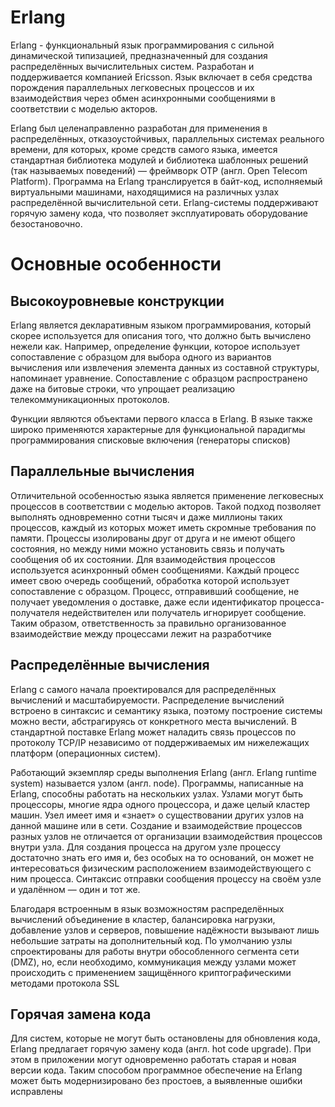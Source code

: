 # Erlang
Erlang - функциональный язык программирования с сильной динамической типизацией, предназначенный для создания распределённых вычислительных систем. Разработан и поддерживается компанией Ericsson. Язык включает в себя средства порождения параллельных легковесных процессов и их взаимодействия через обмен асинхронными сообщениями в соответствии с моделью акторов.

Erlang был целенаправленно разработан для применения в распределённых, отказоустойчивых, параллельных системах реального времени, для которых, кроме средств самого языка, имеется стандартная библиотека модулей и библиотека шаблонных решений (так называемых поведений) — фреймворк OTP (англ. Open Telecom Platform). Программа на Erlang транслируется в байт-код, исполняемый виртуальными машинами, находящимися на различных узлах распределённой вычислительной сети. Erlang-системы поддерживают горячую замену кода, что позволяет эксплуатировать оборудование безостановочно.
# Основные особенности
## Высокоуровневые конструкции
Erlang является декларативным языком программирования, который скорее используется для описания того, что должно быть вычислено нежели как. Например, определение функции, которое использует сопоставление с образцом для выбора одного из вариантов вычисления или извлечения элемента данных из составной структуры, напоминает уравнение. Сопоставление с образцом распространено даже на битовые строки, что упрощает реализацию телекоммуникационных протоколов.

Функции являются объектами первого класса в Erlang. В языке также широко применяются характерные для функциональной парадигмы программирования списковые включения (генераторы списков)
## Параллельные вычисления
Отличительной особенностью языка является применение легковесных процессов в соответствии с моделью акторов. Такой подход позволяет выполнять одновременно сотни тысяч и даже миллионы таких процессов, каждый из которых может иметь скромные требования по памяти. Процессы изолированы друг от друга и не имеют общего состояния, но между ними можно установить связь и получать сообщения об их состоянии. Для взаимодействия процессов используется асинхронный обмен сообщениями. Каждый процесс имеет свою очередь сообщений, обработка которой использует сопоставление с образцом. Процесс, отправивший сообщение, не получает уведомления о доставке, даже если идентификатор процесса-получателя недействителен или получатель игнорирует сообщение. Таким образом, ответственность за правильно организованное взаимодействие между процессами лежит на разработчике
## Распределённые вычисления
Erlang с самого начала проектировался для распределённых вычислений и масштабируемости. Распределение вычислений встроено в синтаксис и семантику языка, поэтому построение системы можно вести, абстрагируясь от конкретного места вычислений. В стандартной поставке Erlang может наладить связь процессов по протоколу TCP/IP независимо от поддерживаемых им нижележащих платформ (операционных систем).

Работающий экземпляр среды выполнения Erlang (англ. Erlang runtime system) называется узлом (англ. node). Программы, написанные на Erlang, способны работать на нескольких узлах. Узлами могут быть процессоры, многие ядра одного процессора, и даже целый кластер машин. Узел имеет имя и «знает» о существовании других узлов на данной машине или в сети. Создание и взаимодействие процессов разных узлов не отличается от организации взаимодействия процессов внутри узла. Для создания процесса на другом узле процессу достаточно знать его имя и, без особых на то оснований, он может не интересоваться физическим расположением взаимодействующего с ним процесса. Синтаксис отправки сообщения процессу на своём узле и удалённом — один и тот же.

Благодаря встроенным в язык возможностям распределённых вычислений объединение в кластер, балансировка нагрузки, добавление узлов и серверов, повышение надёжности вызывают лишь небольшие затраты на дополнительный код. По умолчанию узлы спроектированы для работы внутри обособленного сегмента сети (DMZ), но, если необходимо, коммуникация между узлами может происходить с применением защищённого криптографическими методами протокола SSL
## Горячая замена кода
Для систем, которые не могут быть остановлены для обновления кода, Erlang предлагает горячую замену кода (англ. hot code upgrade). При этом в приложении могут одновременно работать старая и новая версии кода. Таким способом программное обеспечение на Erlang может быть модернизировано без простоев, а выявленные ошибки исправлены
